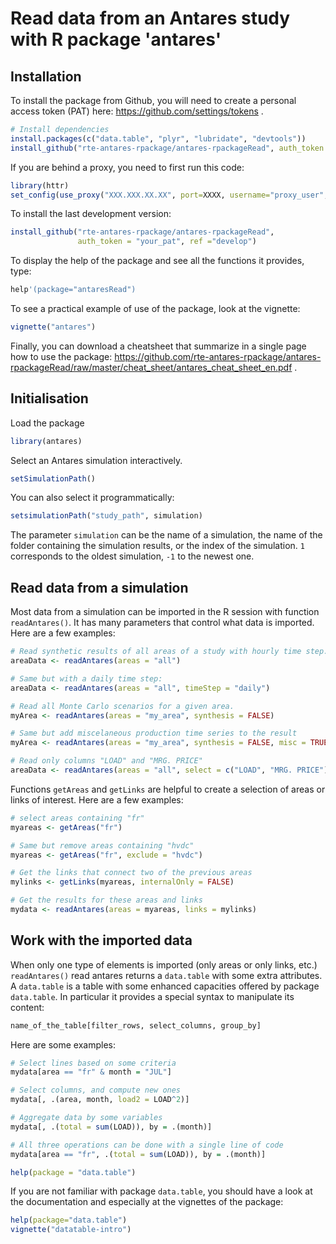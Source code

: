 # Read data from an Antares study with R package 'antares'


## Installation

To install the package from Github, you will need to create a personal access token (PAT) here: https://github.com/settings/tokens .

```r
# Install dependencies
install.packages(c("data.table", "plyr", "lubridate", "devtools"))
install_github("rte-antares-rpackage/antares-rpackageRead", auth_token = "your_pat")
```

If you are behind a proxy, you need to first run this code:
```r
library(httr)
set_config(use_proxy("XXX.XXX.XX.XX", port=XXXX, username="proxy_user", password="passwd"))
```

To install the last development version:
```r
install_github("rte-antares-rpackage/antares-rpackageRead", 
               auth_token = "your_pat", ref ="develop")
```

To display the help of the package and see all the functions it provides, type:
```r 
help'(package="antaresRead")
```

To see a practical example of use of the package, look at the vignette:
```r
vignette("antares")
```

Finally, you can download a cheatsheet that summarize in a single page how to use the package: https://github.com/rte-antares-rpackage/antares-rpackageRead/raw/master/cheat_sheet/antares_cheat_sheet_en.pdf .


## Initialisation

Load the package

```r
library(antares)
```

Select an Antares simulation interactively.

```r
setSimulationPath()
```

You can also select it programmatically:

```r
setsimulationPath("study_path", simulation)
```

The parameter `simulation` can be the name of a simulation, the name of the folder containing the simulation results, or the index of the simulation. `1` corresponds to the oldest simulation, `-1` to the newest one. 


## Read data from a simulation

Most data from a simulation can be imported in the R session with function `readAntares()`. It has many parameters that control what data is imported. Here are a few examples: 

```r
# Read synthetic results of all areas of a study with hourly time step.
areaData <- readAntares(areas = "all")

# Same but with a daily time step:
areaData <- readAntares(areas = "all", timeStep = "daily")

# Read all Monte Carlo scenarios for a given area.
myArea <- readAntares(areas = "my_area", synthesis = FALSE)

# Same but add miscelaneous production time series to the result 
myArea <- readAntares(areas = "my_area", synthesis = FALSE, misc = TRUE)

# Read only columns "LOAD" and "MRG. PRICE"
areaData <- readAntares(areas = "all", select = c("LOAD", "MRG. PRICE"))
```

Functions `getAreas` and `getLinks` are helpful to create a selection of areas or links of interest. Here are a few examples:

```r
# select areas containing "fr"
myareas <- getAreas("fr")

# Same but remove areas containing "hvdc"
myareas <- getAreas("fr", exclude = "hvdc")

# Get the links that connect two of the previous areas
mylinks <- getLinks(myareas, internalOnly = FALSE)

# Get the results for these areas and links
mydata <- readAntares(areas = myareas, links = mylinks)
```

## Work with the imported data

When only one type of elements is imported (only areas or only links, etc.) `readAntares()` read antares returns a `data.table` with some extra attributes. A `data.table` is a table with some enhanced capacities offered by package `data.table`. In particular it provides a special syntax to manipulate its content:

```r
name_of_the_table[filter_rows, select_columns, group_by]
```

Here are some examples:

```r
# Select lines based on some criteria
mydata[area == "fr" & month = "JUL"]

# Select columns, and compute new ones
mydata[, .(area, month, load2 = LOAD^2)]

# Aggregate data by some variables
mydata[, .(total = sum(LOAD)), by = .(month)]

# All three operations can be done with a single line of code
mydata[area == "fr", .(total = sum(LOAD)), by = .(month)]

help(package = "data.table")
```

If you are not familiar with package `data.table`, you should have a look at the documentation and especially at the vignettes of the package:

```r
help(package="data.table")
vignette("datatable-intro")
```



